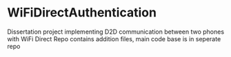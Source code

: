 # WiFiDirectAuthentication
Dissertation project implementing D2D communication between two phones with WiFi Direct
Repo contains addition files, main code base is in seperate repo
